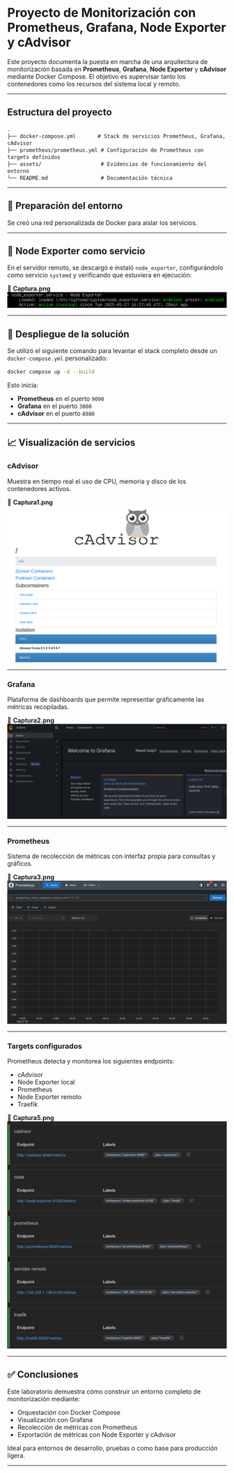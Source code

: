# Proyecto de Monitorización con Prometheus, Grafana, Node Exporter y cAdvisor

Este proyecto documenta la puesta en marcha de una arquitectura de monitorización basada en **Prometheus**, **Grafana**, **Node Exporter** y **cAdvisor** mediante Docker Compose. El objetivo es supervisar tanto los contenedores como los recursos del sistema local y remoto.

---

## Estructura del proyecto

```
.
├── docker-compose.yml       # Stack de servicios Prometheus, Grafana, cAdvisor
├── prometheus/prometheus.yml # Configuración de Prometheus con targets definidos
├── assets/                   # Evidencias de funcionamiento del entorno
└── README.md                 # Documentación técnica
```

---

## 🧱 Preparación del entorno

Se creó una red personalizada de Docker para aislar los servicios.

---

## 🐧 Node Exporter como servicio

En el servidor remoto, se descargó e instaló `node_exporter`, configurándolo como servicio `systemd` y verificando que estuviera en ejecución:

📸 **Captura.png**
![Captura4](/assets/Captura4.png)

---

## 🚀 Despliegue de la solución

Se utilizó el siguiente comando para levantar el stack completo desde un `docker-compose.yml` personalizado:

```bash
docker compose up -d --build
```

Esto inicia:
- **Prometheus** en el puerto `9090`
- **Grafana** en el puerto `3000`
- **cAdvisor** en el puerto `8080`

---

## 📈 Visualización de servicios

### cAdvisor

Muestra en tiempo real el uso de CPU, memoria y disco de los contenedores activos.

📸 **Captura1.png**
![Captura1](/assets/Captura1.png)

---

### Grafana

Plataforma de dashboards que permite representar gráficamente las métricas recopiladas.

📸 **Captura2.png**
![Captura2](/assets/Captura2.png)

---

### Prometheus

Sistema de recolección de métricas con interfaz propia para consultas y gráficos.

📸 **Captura3.png**
![Captura3](/assets/Captura3.png)

---

### Targets configurados

Prometheus detecta y monitorea los siguientes endpoints:
- cAdvisor
- Node Exporter local
- Prometheus
- Node Exporter remoto
- Traefik

📸 **Captura5.png**
![Captura5](/assets/Captura5.png)

---

## ✅ Conclusiones

Este laboratorio demuestra cómo construir un entorno completo de monitorización mediante:
- Orquestación con Docker Compose
- Visualización con Grafana
- Recolección de métricas con Prometheus
- Exportación de métricas con Node Exporter y cAdvisor

Ideal para entornos de desarrollo, pruebas o como base para producción ligera.

---


